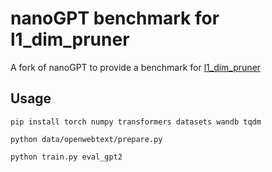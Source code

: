 # nanoGPT benchmark for l1_dim_pruner

A fork of nanoGPT to provide a benchmark for [l1_dim_pruner](https://github.com/nfergu/l1_dim_pruner)

## Usage

```
pip install torch numpy transformers datasets wandb tqdm
```

```
python data/openwebtext/prepare.py
```

```
python train.py eval_gpt2
```
